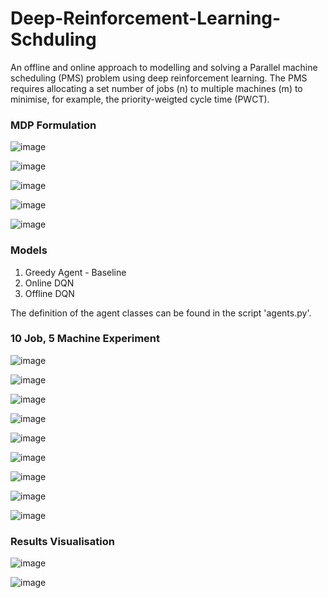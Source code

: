 # Deep-Reinforcement-Learning-Schduling
An offline and online approach to modelling and solving a Parallel machine scheduling (PMS) problem using deep reinforcement learning. The PMS requires allocating a set number of jobs (n) to multiple machines (m) to minimise, for example, the priority-weigted cycle time (PWCT).

### MDP Formulation

![image](https://github.com/adelsakkir/Deep-Reinforcement-Learning-Scheduling/assets/63802234/ab249d93-ef7b-4adf-9aaa-6efc10dcf839)


![image](https://github.com/adelsakkir/Deep-Reinforcement-Learning-Scheduling/assets/63802234/4e20a0b2-d307-4804-9f43-fc6e77a4ff82)


![image](https://github.com/adelsakkir/Deep-Reinforcement-Learning-Scheduling/assets/63802234/457846f1-7076-40f1-a339-cd4cc3f094d1)


![image](https://github.com/adelsakkir/Deep-Reinforcement-Learning-Scheduling/assets/63802234/a1f4c401-bba9-4cb5-b26f-9313a6df82ef)


![image](https://github.com/adelsakkir/Deep-Reinforcement-Learning-Scheduling/assets/63802234/32120f11-5ff6-463f-8b29-6cba22131714)

### Models

1) Greedy Agent - Baseline
2) Online DQN
3) Offline DQN
   
The definition of the agent classes can be found in the script 'agents.py'.

### 10 Job, 5 Machine Experiment


![image](https://github.com/adelsakkir/Deep-Reinforcement-Learning-Scheduling/assets/63802234/6f13df95-d39a-4b87-9ef2-fc5e66ed0c82)


![image](https://github.com/adelsakkir/Deep-Reinforcement-Learning-Scheduling/assets/63802234/1337da3a-89bb-4828-82a7-8442c45cf21b)


![image](https://github.com/adelsakkir/Deep-Reinforcement-Learning-Scheduling/assets/63802234/3afd0e59-bd01-4219-b7cc-b8e6b46a704d)


![image](https://github.com/adelsakkir/Deep-Reinforcement-Learning-Scheduling/assets/63802234/b1e55541-5963-40fa-aafb-861bc5b308ca)


![image](https://github.com/adelsakkir/Deep-Reinforcement-Learning-Scheduling/assets/63802234/f7b3383a-bd08-4db1-ab2f-9bd60b1ef588)


![image](https://github.com/adelsakkir/Deep-Reinforcement-Learning-Scheduling/assets/63802234/e809fe9f-610d-432d-80ad-441deb7bfa90)


![image](https://github.com/adelsakkir/Deep-Reinforcement-Learning-Scheduling/assets/63802234/8f239bd7-84bb-49f6-a99a-1bc00c8905fe)


![image](https://github.com/adelsakkir/Deep-Reinforcement-Learning-Scheduling/assets/63802234/39daee95-bc31-468d-9873-5ee036a4d6ee)


![image](https://github.com/adelsakkir/Deep-Reinforcement-Learning-Scheduling/assets/63802234/48b60fc2-e87c-414b-8039-c2b558d2f9c9)

### Results Visualisation


![image](https://github.com/adelsakkir/Deep-Reinforcement-Learning-Scheduling/assets/63802234/3de91cb2-75bd-4ab4-8c3e-07fa0bf9adf1)


![image](https://github.com/adelsakkir/Deep-Reinforcement-Learning-Scheduling/assets/63802234/4803eb8e-6532-4d23-8aed-25a0743066a8)


















